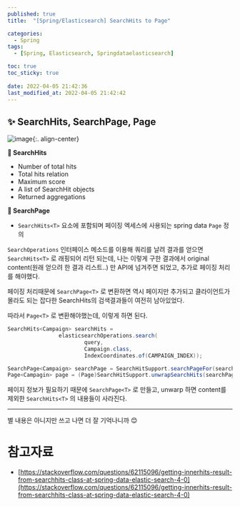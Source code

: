 ```yaml
---
published: true
title:  "[Spring/Elasticsearch] SearchHits to Page"

categories:
  - Spring
tags:
  - [Spring, Elasticsearch, Springdataelasticsearch]

toc: true
toc_sticky: true
 
date: 2022-04-05 21:42:36
last_modified_at: 2022-04-05 21:42:42
---
```


## ✨ SearchHits, SearchPage, Page

![image](https://user-images.githubusercontent.com/67352902/161756566-7c96d2ba-3dc1-4029-9124-06ae9566a705.png){:. align-center}

**📌 SearchHits**

- Number of total hits
- Total hits relation
- Maximum score
- A list of SearchHit<T> objects
- Returned aggregations

**📌 SearchPage**

- `SearchHits<T>` 요소에 포함되며 페이징 엑세스에 사용되는 spring data `Page` 정의

`SearchOperations` 인터페이스 메소드를 이용해 쿼리를 날려 결과를 얻으면 `SearchHits<T>` 로 래핑되어 리턴 되는데, 나는 이렇게 구한 결과에서 original content(원래 얻으려 한 결과 리스트..) 만 API에 넘겨주면 되었고, 추가로 페이징 처리를 해야했다.

페이징 처리때문에 `SearchPage<T>` 로 변환하면 역시 페이지만 추가되고 클라이언트가 몰라도 되는 잡다한 SearchHits의 검색결과들이 여전히 남아있었다.

따라서 `Page<T>` 로 변환해야했는데, 이렇게 하면 된다.

```java
SearchHits<Campaign> searchHits =
                elasticsearchOperations.search(
                        query,
                        Campaign.class,
                        IndexCoordinates.of(CAMPAIGN_INDEX));

SearchPage<Campaign> searchPage = SearchHitSupport.searchPageFor(searchHits, query.getPageable());
Page<Campagin> page = (Page)SearchHitSupport.unwrapSearchHits(searchPage);
```

페이지 정보가 필요하기 때문에 `SearchPage<T>` 로 만들고, unwarp 하면 content를 제외한 `SearchHits<T>` 의 내용들이 사라진다.

<hr>

별 내용은 아니지만 쓰고 나면 더 잘 기억나니까 😊

# 참고자료

- [https://stackoverflow.com/questions/62115096/getting-innerhits-result-from-searchhits-class-at-spring-data-elastic-search-4-0](https://stackoverflow.com/questions/62115096/getting-innerhits-result-from-searchhits-class-at-spring-data-elastic-search-4-0)